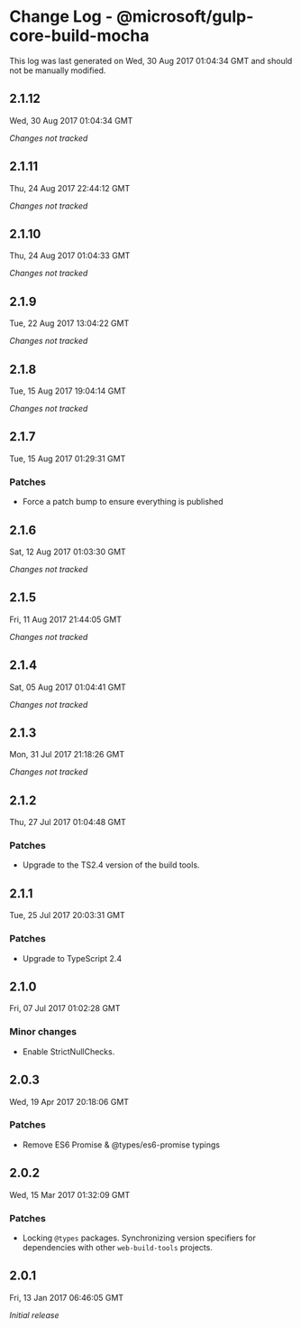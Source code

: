 # Change Log - @microsoft/gulp-core-build-mocha

This log was last generated on Wed, 30 Aug 2017 01:04:34 GMT and should not be manually modified.

## 2.1.12
Wed, 30 Aug 2017 01:04:34 GMT

*Changes not tracked*

## 2.1.11
Thu, 24 Aug 2017 22:44:12 GMT

*Changes not tracked*

## 2.1.10
Thu, 24 Aug 2017 01:04:33 GMT

*Changes not tracked*

## 2.1.9
Tue, 22 Aug 2017 13:04:22 GMT

*Changes not tracked*

## 2.1.8
Tue, 15 Aug 2017 19:04:14 GMT

*Changes not tracked*

## 2.1.7
Tue, 15 Aug 2017 01:29:31 GMT

### Patches

- Force a patch bump to ensure everything is published

## 2.1.6
Sat, 12 Aug 2017 01:03:30 GMT

*Changes not tracked*

## 2.1.5
Fri, 11 Aug 2017 21:44:05 GMT

*Changes not tracked*

## 2.1.4
Sat, 05 Aug 2017 01:04:41 GMT

*Changes not tracked*

## 2.1.3
Mon, 31 Jul 2017 21:18:26 GMT

*Changes not tracked*

## 2.1.2
Thu, 27 Jul 2017 01:04:48 GMT

### Patches

- Upgrade to the TS2.4 version of the build tools.

## 2.1.1
Tue, 25 Jul 2017 20:03:31 GMT

### Patches

- Upgrade to TypeScript 2.4

## 2.1.0
Fri, 07 Jul 2017 01:02:28 GMT

### Minor changes

- Enable StrictNullChecks.

## 2.0.3
Wed, 19 Apr 2017 20:18:06 GMT

### Patches

- Remove ES6 Promise & @types/es6-promise typings

## 2.0.2
Wed, 15 Mar 2017 01:32:09 GMT

### Patches

- Locking `@types` packages. Synchronizing version specifiers for dependencies with other `web-build-tools` projects.

## 2.0.1
Fri, 13 Jan 2017 06:46:05 GMT

*Initial release*

